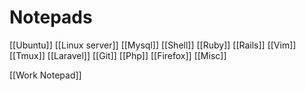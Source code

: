 # Notepads

[[Ubuntu]]
[[Linux server]]
[[Mysql]]
[[Shell]]
[[Ruby]]
[[Rails]]
[[Vim]]
[[Tmux]]
[[Laravel]]
[[Git]]
[[Php]]
[[Firefox]]
[[Misc]]

[[Work Notepad]]
